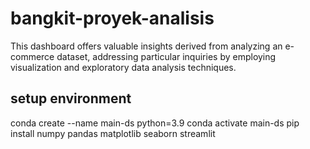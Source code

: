 # bangkit-proyek-analisis
This dashboard offers valuable insights derived from analyzing an e-commerce dataset, addressing particular inquiries by employing visualization and exploratory data analysis techniques.
## setup environment
conda create --name main-ds python=3.9
conda activate main-ds
pip install numpy pandas matplotlib seaborn streamlit
